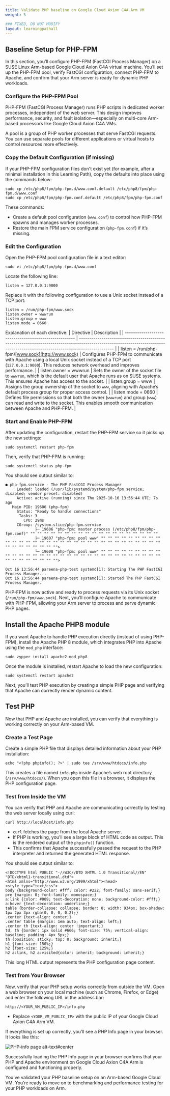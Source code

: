 ```yaml
---
title: Validate PHP baseline on Google Cloud Axion C4A Arm VM
weight: 5

### FIXED, DO NOT MODIFY
layout: learningpathall
---
```



## Baseline Setup for PHP-FPM
In this section, you’ll configure PHP-FPM (FastCGI Process Manager) on a SUSE Linux Arm-based Google Cloud Axion C4A virtual machine. You’ll set up the PHP-FPM pool, verify FastCGI configuration, connect PHP-FPM to Apache, and confirm that your Arm server is ready for dynamic PHP workloads.

### Configure the PHP-FPM Pool

PHP-FPM (FastCGI Process Manager) runs PHP scripts in dedicated worker processes, independent of the web server. This design improves performance, security, and fault isolation—especially on multi-core Arm-based processors like Google Cloud Axion C4A VMs.

A pool is a group of PHP worker processes that serve FastCGI requests. You can use separate pools for different applications or virtual hosts to control resources more effectively.

### Copy the Default Configuration (if missing)

If your PHP-FPM configuration files don't exist yet (for example, after a minimal installation in this Learning Path), copy the defaults into place using the commands below:

```console
sudo cp /etc/php8/fpm/php-fpm.d/www.conf.default /etc/php8/fpm/php-fpm.d/www.conf
sudo cp /etc/php8/fpm/php-fpm.conf.default /etc/php8/fpm/php-fpm.conf
```
These commands:
- Create a default pool configuration (`www.conf`) to control how PHP-FPM spawns and manages worker processes.
- Restore the main FPM service configuration (`php-fpm.conf`) if it’s missing.

### Edit the Configuration

Open the PHP-FPM pool configuration file in a text editor:

```console
sudo vi /etc/php8/fpm/php-fpm.d/www.conf
```

Locate the following line:

```output
listen = 127.0.0.1:9000
```
Replace it with the following configuration to use a Unix socket instead of a TCP port:

```console
listen = /run/php-fpm/www.sock
listen.owner = wwwrun
listen.group = www
listen.mode = 0660
```

Explanation of each directive:
| Directive                                             | Description                                                                                                                                                                   |
| ----------------------------------------------------- | ----------------------------------------------------------------------------------------------------------------------------------------------------------------------------- |
| listen = /run/php-fpm/[www.sock](http://www.sock) | Configures PHP-FPM to communicate with Apache using a local Unix socket instead of a TCP port (`127.0.0.1:9000`). This reduces network overhead and improves performance. |
| listen.owner = wwwrun                             | Sets the owner of the socket file to `wwwrun`, which is the default user that Apache runs as on SUSE systems. This ensures Apache has access to the socket.               |
| listen.group = www                                | Assigns the group ownership of the socket to `www`, aligning with Apache’s default process group for proper access control.                                               |
| listen.mode = 0660                                | Defines file permissions so that both the owner (`wwwrun`) and group (`www`) can read and write to the socket. This enables smooth communication between Apache and PHP-FPM.  |


### Start and Enable PHP-FPM

After updating the configuration, restart the PHP-FPM service so it picks up the new settings:

```console
sudo systemctl restart php-fpm
```
Then, verify that PHP-FPM is running:

```console
sudo systemctl status php-fpm
```

You should see output similar to:

```output
● php-fpm.service - The PHP FastCGI Process Manager
     Loaded: loaded (/usr/lib/systemd/system/php-fpm.service; disabled; vendor preset: disabled)
     Active: active (running) since Thu 2025-10-16 13:56:44 UTC; 7s ago
   Main PID: 19606 (php-fpm)
     Status: "Ready to handle connections"
      Tasks: 3
        CPU: 29ms
     CGroup: /system.slice/php-fpm.service
             ├─ 19606 "php-fpm: master process (/etc/php8/fpm/php-fpm.conf)" "" "" "" "" "" "" "" "" "" "" "" "" "" "" "" "" "" "" ""
             ├─ 19607 "php-fpm: pool www" "" "" "" "" "" "" "" "" "" "" "" "" "" "" "" "" "" "" "" "" "" "" "" "" "" "" "" "" "" "" "" "" "" "" "" "" "" "" "" "">
             └─ 19608 "php-fpm: pool www" "" "" "" "" "" "" "" "" "" "" "" "" "" "" "" "" "" "" "" "" "" "" "" "" "" "" "" "" "" "" "" "" "" "" "" "" "" "" "" "">

Oct 16 13:56:44 pareena-php-test systemd[1]: Starting The PHP FastCGI Process Manager...
Oct 16 13:56:44 pareena-php-test systemd[1]: Started The PHP FastCGI Process Manager.
```
PHP-FPM is now active and ready to process requests via its Unix socket (`/run/php-fpm/www.sock`).
Next, you’ll configure Apache to communicate with PHP-FPM, allowing your Arm server to process and serve dynamic PHP pages.

## Install the Apache PHP8 module
If you want Apache to handle PHP execution directly (instead of using PHP-FPM), install the Apache PHP 8 module, which integrates PHP into Apache using the `mod_php` interface:

```console
sudo zypper install apache2-mod_php8
```
Once the module is installed, restart Apache to load the new configuration:

```console
sudo systemctl restart apache2
```
Next, you’ll test PHP execution by creating a simple PHP page and verifying that Apache can correctly render dynamic content.

## Test PHP
Now that PHP and Apache are installed, you can verify that everything is working correctly on your Arm-based VM.

### Create a Test Page
Create a simple PHP file that displays detailed information about your PHP installation:

```console
echo "<?php phpinfo(); ?>" | sudo tee /srv/www/htdocs/info.php
```
This creates a file named `info.php` inside Apache’s web root directory (`/srv/www/htdocs/`). When you open this file in a browser, it displays the PHP configuration page.

### Test from Inside the VM
You can verify that PHP and Apache are communicating correctly by testing the web server locally using curl:

```console
curl http://localhost/info.php
```
- `curl` fetches the page from the local Apache server.
- If PHP is working, you’ll see a large block of HTML code as output. This is the rendered output of the `phpinfo()` function.
- This confirms that Apache successfully passed the request to the PHP interpreter and returned the generated HTML response.

You should see output similar to:

```output
<!DOCTYPE html PUBLIC "-//W3C//DTD XHTML 1.0 Transitional//EN" "DTD/xhtml1-transitional.dtd">
<html xmlns="http://www.w3.org/1999/xhtml"><head>
<style type="text/css">
body {background-color: #fff; color: #222; font-family: sans-serif;}
pre {margin: 0; font-family: monospace;}
a:link {color: #009; text-decoration: none; background-color: #fff;}
a:hover {text-decoration: underline;}
table {border-collapse: collapse; border: 0; width: 934px; box-shadow: 1px 2px 3px rgba(0, 0, 0, 0.2);}
.center {text-align: center;}
.center table {margin: 1em auto; text-align: left;}
.center th {text-align: center !important;}
td, th {border: 1px solid #666; font-size: 75%; vertical-align: baseline; padding: 4px 5px;}
th {position: sticky; top: 0; background: inherit;}
h1 {font-size: 150%;}
h2 {font-size: 125%;}
h2 a:link, h2 a:visited{color: inherit; background: inherit;}
```
This long HTML output represents the PHP configuration page content.

### Test from Your Browser
Now, verify that your PHP setup works correctly from outside the VM.
Open a web browser on your local machine (such as Chrome, Firefox, or Edge) and enter the following URL in the address bar:

```console
http://<YOUR_VM_PUBLIC_IP>/info.php
```
- Replace `<YOUR_VM_PUBLIC_IP>` with the public IP of your Google Cloud Axion C4A Arm VM.

If everything is set up correctly, you’ll see a PHP Info page in your browser. It looks like this:

![PHP-info page alt-text#center](images/php-web.png "Figure 1: PHP info")

Successfully loading the PHP Info page in your browser confirms that your PHP and Apache environment on Google Cloud Axion C4A Arm is configured and functioning properly.

You’ve validated your PHP baseline setup on an Arm-based Google Cloud VM. You’re ready to move on to benchmarking and performance testing for your PHP workloads on Arm.
